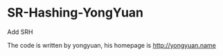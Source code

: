 # SR-Hashing-YongYuan
Add SRH

The code is written by yongyuan, his homepage is http://yongyuan.name

